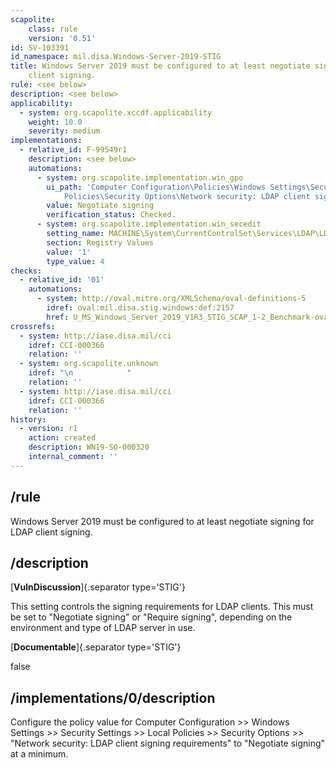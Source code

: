 ```yaml
---
scapolite:
    class: rule
    version: '0.51'
id: SV-103391
id_namespace: mil.disa.Windows-Server-2019-STIG
title: Windows Server 2019 must be configured to at least negotiate signing for LDAP
    client signing.
rule: <see below>
description: <see below>
applicability:
  - system: org.scapolite.xccdf.applicability
    weight: 10.0
    severity: medium
implementations:
  - relative_id: F-99549r1
    description: <see below>
    automations:
      - system: org.scapolite.implementation.win_gpo
        ui_path: 'Computer Configuration\Policies\Windows Settings\Security Settings\Local
            Policies\Security Options\Network security: LDAP client signing requirements'
        value: Negotiate signing
        verification_status: Checked.
      - system: org.scapolite.implementation.win_secedit
        setting_name: MACHINE\System\CurrentControlSet\Services\LDAP\LDAPClientIntegrity
        section: Registry Values
        value: '1'
        type_value: 4
checks:
  - relative_id: '01'
    automations:
      - system: http://oval.mitre.org/XMLSchema/oval-definitions-5
        idref: oval:mil.disa.stig.windows:def:2157
        href: U_MS_Windows_Server_2019_V1R3_STIG_SCAP_1-2_Benchmark-oval.xml
crossrefs:
  - system: http://iase.disa.mil/cci
    idref: CCI-000366
    relation: ''
  - system: org.scapolite.unknown
    idref: "\n            "
    relation: ''
  - system: http://iase.disa.mil/cci
    idref: CCI-000366
    relation: ''
history:
  - version: r1
    action: created
    description: WN19-SO-000320
    internal_comment: ''
---
```



## /rule

Windows Server 2019 must be configured to at least negotiate signing for LDAP client signing.

## /description

[**VulnDiscussion**]{.separator type='STIG'}

This setting controls the signing requirements for LDAP clients. This must be set to "Negotiate signing" or "Require signing", depending on the environment and type of LDAP server in use.

[**Documentable**]{.separator type='STIG'}

false

## /implementations/0/description

Configure the policy value for Computer Configuration >> Windows Settings >> Security Settings >> Local Policies >> Security Options >> "Network security: LDAP client signing requirements" to "Negotiate signing" at a minimum.
